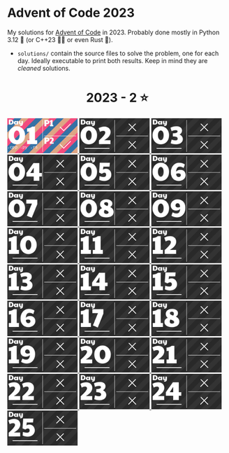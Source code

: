 # Advent of Code 2023

My solutions for [Advent of Code](https://adventofcode.com/2023) in 2023. Probably done mostly in Python 3.12 🐍 (or C++23 👨‍💻 or even Rust 🦀).

- `solutions/` contain the source files to solve the problem, one for each day. Ideally executable to print both results. Keep in mind they are _cleaned_ solutions.

<!-- AOC TILES BEGIN -->
<h1 align="center">
  2023 - 2 ⭐
</h1>
<a href="solutions/day01/day01.cpp">
  <img src="Media/2023/01.png" width="161px">
</a>
<a href="None">
  <img src="Media/2023/02.png" width="161px">
</a>
<a href="None">
  <img src="Media/2023/03.png" width="161px">
</a>
<a href="None">
  <img src="Media/2023/04.png" width="161px">
</a>
<a href="None">
  <img src="Media/2023/05.png" width="161px">
</a>
<a href="None">
  <img src="Media/2023/06.png" width="161px">
</a>
<a href="None">
  <img src="Media/2023/07.png" width="161px">
</a>
<a href="None">
  <img src="Media/2023/08.png" width="161px">
</a>
<a href="None">
  <img src="Media/2023/09.png" width="161px">
</a>
<a href="None">
  <img src="Media/2023/10.png" width="161px">
</a>
<a href="None">
  <img src="Media/2023/11.png" width="161px">
</a>
<a href="None">
  <img src="Media/2023/12.png" width="161px">
</a>
<a href="None">
  <img src="Media/2023/13.png" width="161px">
</a>
<a href="None">
  <img src="Media/2023/14.png" width="161px">
</a>
<a href="None">
  <img src="Media/2023/15.png" width="161px">
</a>
<a href="None">
  <img src="Media/2023/16.png" width="161px">
</a>
<a href="None">
  <img src="Media/2023/17.png" width="161px">
</a>
<a href="None">
  <img src="Media/2023/18.png" width="161px">
</a>
<a href="None">
  <img src="Media/2023/19.png" width="161px">
</a>
<a href="None">
  <img src="Media/2023/20.png" width="161px">
</a>
<a href="None">
  <img src="Media/2023/21.png" width="161px">
</a>
<a href="None">
  <img src="Media/2023/22.png" width="161px">
</a>
<a href="None">
  <img src="Media/2023/23.png" width="161px">
</a>
<a href="None">
  <img src="Media/2023/24.png" width="161px">
</a>
<a href="None">
  <img src="Media/2023/25.png" width="161px">
</a>
<!-- AOC TILES END -->